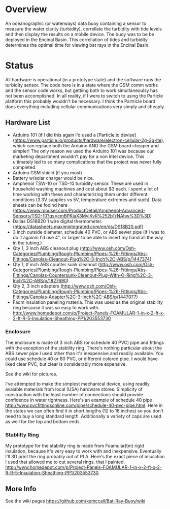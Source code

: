 # Overview

An oceanographic (or waterways) data buoy containing a sensor to measure the water clarity (turbidity), correllate the turbidity with tide levels and then display the results on a mobile device.  The buoy was to be be deployed in the Encinal Basin. This correllation of tides and turbidity determines the optimal time for viewing bat rays in the Encinal Basin. 

# Status
All hardware is operational (in a prototype state) and the software runs the turbidity sensor. The code here is in a state where the GSM comm works and the sensor code works, but gettiing both to work simultaneoulsy has not been accomplished. In all reality, if I were to switch to using the Particle platform this probably wouldn't be necessary. I think the Partricle board does everything including cellular communications very simply and cheaply.

## Hardware List

* Arduino 101 (if I did this again I'd used a [Particle.io devise] (https://www.particle.io/products/hardware/electron-cellular-2g-3g-lte), which can replace both the Arduino AND the GSM board cheaper and simpler! The only reason we used the Arduino 101 was because our marketing department wouldn't pay for a non Intel device. This ultimately led to so many complications that the project was never fully completed. 
* Arduino GSM shield (if you must)
* Battery w/solar charger would be nice.
* Amphenol TSW-10 or TSD-10 turbidity sensor. These are used in household washing machines and cost about $3 each. I spent a lot of time working with these and characterizing them under different conditions (3.3V supplies vs 5V, temperature extremes and such). Data sheets can be fooind here (https://www.mouser.com/ProductDetail/Amphenol-Advanced-Sensors/TSD-10?qs=cmBPKiaX3MylKvR%252bTrNAhw%3D%3D)
* Dallas DS18B20 1 wire digital thermometer. (https://datasheets.maximintegrated.com/en/ds/DS18B20.pdf)
* 3 inch outside diameter, schedule 40 PVC, or ABS sewer pipe (if I was to do it againm I'd use 4", or larger to be able to insert my hand all the way in  the tubing.)
* Qty 1, 3 inch ABS cleanout plug (http://www.osh.com/Osh-Categories/Plumbing/Rough-Plumbing/Pipes-%26-Fittings/Abs-Fittings/Canplas-Cleanout-Plug%2C-3-Inch%2C-ABS/p/1447374).
* Qty 1, # inch ABS counter sunk cleanout (http://www.osh.com/Osh-Categories/Plumbing/Rough-Plumbing/Pipes-%26-Fittings/Abs-Fittings/Canplas-Countersunk-Cleanout-Plug-With-O-Ring%2C-3-Inch%2C-ABS/p/1827690)
* Qty 2, 3 inch adapters (http://www.osh.com/Osh-Categories/Plumbing/Rough-Plumbing/Pipes-%26-Fittings/Abs-Fittings/Canplas-Adapter%2C-3-Inch%2C-ABS/p/1447077)
* Faom insulation paneling materia. This was used as the original stability ring because it was so easy to work with.  http://www.homedepot.com/p/Project-Panels-FOAMULAR-1-in-x-2-ft-x-2-ft-R-5-Insulation-Sheathing-PP1/203553730

### Enclosure
The enclosure is made of 3 inch ABS (or schedule 40 PVC) pipe and fittings with the exception of the stability ring. There's nothing particular about the ABS sewer pipe I used  other than it's inexpensive and readily available. You could use schedule 40 or 80 PVC, or different colored pipe. I would have liked clear PVC, but clear is considerably more expensive.

See the wiki for pictures.

I've attempted to make the simplest mechanical device, using readily avaiable materials from local (USA) hardware stores. Simplicity of construction with the least number of connections should provide confidence in water tightness. Here's an example of schedule 40 pipe http://www.pvcfittingsonline.com/pipe/schedule-40-pvc-pipe.html. Here in the states we can often find it in short lengths (12 to 18 inches) so you don't need to buy a long standard length. Additionally a variety of caps are used as well for the top and bottom ends. 
### Stablilty Ring
My prototype for the stability ring is made from Foamular(tm) rigid insulation, because it's very easy to work with and inexpensive. Eventually I'll 3D print the ring probably out of PLA. Here's the exact piece of insulation I used that allowed me to cut several rings. that I painted. http://www.homedepot.com/p/Project-Panels-FOAMULAR-1-in-x-2-ft-x-2-ft-R-5-Insulation-Sheathing-PP1/203553730.


## More Info
See the wiki pages https://github.com/kemccall/Bat-Ray-Buoy/wiki
